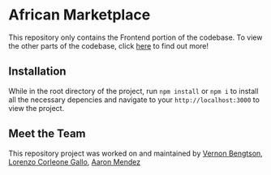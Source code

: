 # African Marketplace

This repository only contains the Frontend portion of the codebase. To view the other parts of the codebase, click [here](https://github.com/Build-Week-AfricanMarket4) to find out more!

## Installation

While in the root directory of the project, run `npm install` or `npm i` to install all the necessary depencies and navigate to your `http://localhost:3000` to view the project.

## Meet the Team

This repository project was worked on and maintained by [Vernon Bengtson](https://github.com/VABIII),
[Lorenzo Corleone Gallo](https://github.com/lgallo95), [Aaron Mendez](https://github.com/aaronamendez)
